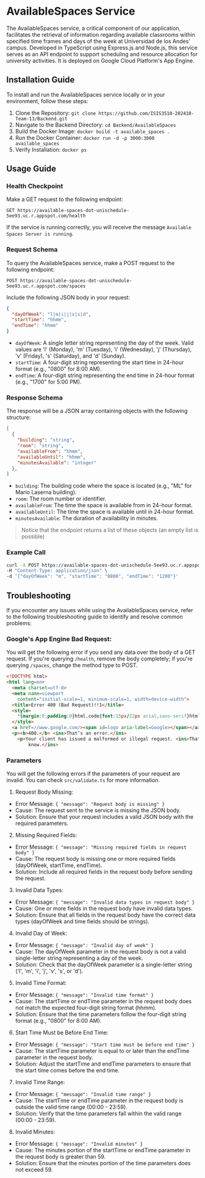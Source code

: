 # AvailableSpaces Service

The AvailableSpaces service, a critical component of our application, facilitates the retrieval of information regarding available classrooms within specified time frames and days of the week at Universidad de los Andes' campus. Developed in TypeScript using Express.js and Node.js, this service serves as an API endpoint to support scheduling and resource allocation for university activities. It is deployed on Google Cloud Platform's App Engine.

## Installation Guide

To install and run the AvailableSpaces service locally or in your environment, follow these steps:

1. Clone the Repository: `git clone https://github.com/ISIS3510-202410-Team-13/Backend.git`
2. Navigate to the Backend Directory: `cd Backend/AvailableSpaces`
3. Build the Docker Image: `docker build -t available_spaces .`
4. Run the Docker Container: `docker run -d -p 3000:3000 available_spaces`
5. Verify Installation: `docker ps`

## Usage Guide

### Health Checkpoint

Make a GET request to the following endpoint:

```
GET https://available-spaces-dot-unischedule-5ee93.uc.r.appspot.com/health
```

If the service is running correctly, you will receive the message `Available Spaces Server is running`.

### Request Schema

To query the AvailableSpaces service, make a POST request to the following endpoint:

```
POST https://available-spaces-dot-unischedule-5ee93.uc.r.appspot.com/spaces
```

Include the following JSON body in your request:

```json
{
  "dayOfWeek": "l|m|i|j|v|s|d",
  "startTime": "hhmm",
  "endTime": "hhmm"
}
```


- `dayOfWeek`: A single letter string representing the day of the week. Valid values are 'l' (Monday), 'm' (Tuesday), 'i' (Wednesday), 'j' (Thursday), 'v' (Friday), 's' (Saturday), and 'd' (Sunday).
- `startTime`: A four-digit string representing the start time in 24-hour format (e.g., "0800" for 8:00 AM).
- `endTime`: A four-digit string representing the end time in 24-hour format (e.g., "1700" for 5:00 PM).


### Response Schema

The response will be a JSON array containing objects with the following structure:

```json
[
  {
    "building": "string",
    "room": "string",
    "availableFrom": "hhmm",
    "availableUntil": "hhmm",
    "minutesAvailable": "integer"
  },
]
```


- `building`: The building code where the space is located (e.g., "ML" for Mario Laserna building).
- `room`: The room number or identifier.
- `availableFrom`: The time the space is available from in 24-hour format.
- `availableUntil`: The time the space is available until in 24-hour format.
- `minutesAvailable`: The duration of availability in minutes.

> Notice that the endpoint returns a list of these objects (an empty list is possible)

### Example Call

```bash
curl -X POST https://available-spaces-dot-unischedule-5ee93.uc.r.appspot.com/spaces \
-H "Content-Type: application/json" \
-d '{"dayOfWeek": "m", "startTime": "0800", "endTime": "1200"}'
```

## Troubleshooting

If you encounter any issues while using the AvailableSpaces service, refer to the following troubleshooting guide to identify and resolve common problems:

### Google's App Engine Bad Request:

You will get the following error if you send any data over the body of a GET request. If you're querying `/health`, remove the body completely; if you're querying `/spaces`, change the method type to POST.

```html
<!DOCTYPE html>
<html lang=en>
  <meta charset=utf-8>
  <meta name=viewport
    content="initial-scale=1, minimum-scale=1, width=device-width">
  <title>Error 400 (Bad Request)!!1</title>
  <style>
    *{margin:0;padding:0}html,code{font:15px/22px arial,sans-serif}html{background:#fff;color:#222;padding:15px}body{margin:7% auto 0;max-width:390px;min-height:180px;padding:30px 0 15px}* > body{background:url(//www.google.com/images/errors/robot.png) 100% 5px no-repeat;padding-right:205px}p{margin:11px 0 22px;overflow:hidden}ins{color:#777;text-decoration:none}a img{border:0}@media screen and (max-width:772px){body{background:none;margin-top:0;max-width:none;padding-right:0}}#logo{background:url(//www.google.com/images/branding/googlelogo/1x/googlelogo_color_150x54dp.png) no-repeat;margin-left:-5px}@media only screen and (min-resolution:192dpi){#logo{background:url(//www.google.com/images/branding/googlelogo/2x/googlelogo_color_150x54dp.png) no-repeat 0% 0%/100% 100%;-moz-border-image:url(//www.google.com/images/branding/googlelogo/2x/googlelogo_color_150x54dp.png) 0}}@media only screen and (-webkit-min-device-pixel-ratio:2){#logo{background:url(//www.google.com/images/branding/googlelogo/2x/googlelogo_color_150x54dp.png) no-repeat;-webkit-background-size:100% 100%}}#logo{display:inline-block;height:54px;width:150px}
  </style>
  <a href=//www.google.com/><span id=logo aria-label=Google></span></a>
  <p><b>400.</b> <ins>That’s an error.</ins>
    <p>Your client has issued a malformed or illegal request. <ins>That’s all we
        know.</ins>
```

### Parameters

You will get the following errors if the parameters of your request are invalid. You can check `src/validate.ts` for more information.

1. Request Body Missing:

- Error Message: `{ "message": "Request body is missing" }`
- Cause: The request sent to the service is missing the JSON body.
- Solution: Ensure that your request includes a valid JSON body with the required parameters.

2. Missing Required Fields:

- Error Message: `{ "message": "Missing required fields in request body" }`
- Cause: The request body is missing one or more required fields (dayOfWeek, startTime, endTime).
- Solution: Include all required fields in the request body before sending the request.

3. Invalid Data Types:

- Error Message: `{ "message": "Invalid data types in request body" }`
- Cause: One or more fields in the request body have invalid data types.
- Solution: Ensure that all fields in the request body have the correct data types (dayOfWeek and time fields should be strings).

4. Invalid Day of Week:

- Error Message: `{ "message": "Invalid day of week" }`
- Cause: The dayOfWeek parameter in the request body is not a valid single-letter string representing a day of the week.
- Solution: Check that the dayOfWeek parameter is a single-letter string ('l', 'm', 'i', 'j', 'v', 's', or 'd').

5. Invalid Time Format:

- Error Message: `{ "message": "Invalid time format" }`
- Cause: The startTime or endTime parameter in the request body does not match the expected four-digit string format (hhmm).
- Solution: Ensure that the time parameters follow the four-digit string format (e.g., "0800" for 8:00 AM).

6. Start Time Must be Before End Time:

- Error Message: `{ "message": "Start time must be before end time" }`
- Cause: The startTime parameter is equal to or later than the endTime parameter in the request body.
- Solution: Adjust the startTime and endTime parameters to ensure that the start time comes before the end time.

7. Invalid Time Range:

- Error Message: `{ "message": "Invalid time range" }`
- Cause: The startTime or endTime parameter in the request body is outside the valid time range (00:00 - 23:59).
- Solution: Verify that the time parameters fall within the valid range (00:00 - 23:59).

8. Invalid Minutes:

- Error Message: `{ "message": "Invalid minutes" }`
- Cause: The minutes portion of the startTime or endTime parameter in the request body is greater than 59.
- Solution: Ensure that the minutes portion of the time parameters does not exceed 59.
